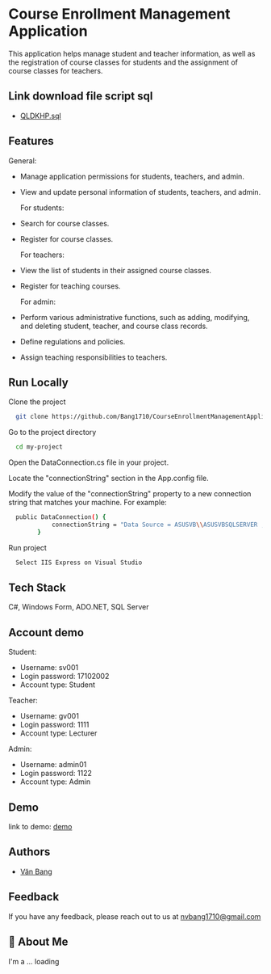 # Course Enrollment Management Application
This application helps manage student and teacher information, as well as the registration of course classes for students and the assignment of course classes for teachers.

## Link download file script sql

 - [QLDKHP.sql](https://drive.google.com/file/d/1YFcrwfYU9aNbCFDg0KuvKO6RsgosSfmn/view?usp=sharing)

 ## Features
  General:
- Manage application permissions for students, teachers, and admin.
- View and update personal information of students, teachers, and admin.

  For students:
- Search for course classes.
- Register for course classes.

  For teachers:
- View the list of students in their assigned course classes.
- Register for teaching courses.

  For admin:
- Perform various administrative functions, such as adding, modifying, and deleting student, teacher, and course class records.
- Define regulations and policies.
- Assign teaching responsibilities to teachers.
## Run Locally

Clone the project

```bash
  git clone https://github.com/Bang1710/CourseEnrollmentManagementApplication.git
```

Go to the project directory

```bash
  cd my-project
```
Open the DataConnection.cs file in your project.

Locate the "connectionString" section in the App.config file.

Modify the value of the "connectionString" property to a new connection string that matches your machine. For example:

```bash
  public DataConnection() {
            connectionString = "Data Source = ASUSVB\\ASUSVBSQLSERVER ; Initial Catalog=HeThongDangKyHocPhan; user id = MyASUS; pwd=17102002; Integrated Security = true";
        }
```

Run project
```bash
  Select IIS Express on Visual Studio
```
 
## Tech Stack

C#, Windows Form, ADO.NET, SQL Server


## Account demo
 Student:
- Username: sv001
- Login password: 17102002
- Account type: Student
  
 Teacher:
- Username: gv001
- Login password: 1111
- Account type: Lecturer

 Admin:
- Username: admin01
- Login password: 1122
- Account type: Admin

## Demo

link to demo: [demo](https://drive.google.com/drive/folders/1zFuNOU-P4rb8Am1elXswM473-mRD45yf)

## Authors

- [Văn Bang](https://github.com/Bang1710)


## Feedback

If you have any feedback, please reach out to us at nvbang1710@gmail.com


## 🚀 About Me
I'm a ... loading




